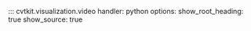 ::: cvtkit.visualization.video
    handler: python
    options:
        show_root_heading: true
        show_source: true
